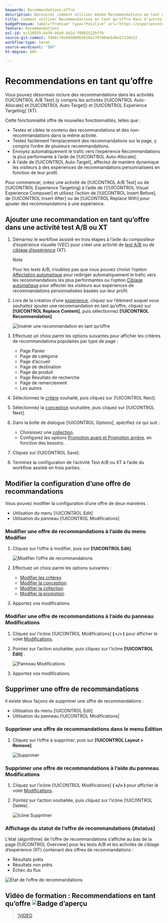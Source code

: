 ```yaml
---
keywords: Recommendations;offre
description: Découvrez comment utiliser Adobe Recommendations en tant qu’offre dans les activités de tests A/B (y compris l’affectation automatique et le ciblage automatique) et de ciblage d’expérience (XT).
title: Comment utiliser Recommendations en tant qu’offre dans d’autres types d’activités ?
badgePremium: label="Premium" type="Positive" url="https://experienceleague.adobe.com/docs/target/using/introduction/intro.html?lang=en#premium newtab=true" tooltip="Voir ce qui est inclus dans Target Premium."
feature: Recommendations
exl-id: ec520555-b439-46a9-ab2d-f0981532bffb
source-git-commit: f848c79cb95009b5810a1707d04e548a57220e12
workflow-type: tm+mt
source-wordcount: '507'
ht-degree: 60%

---
```


# Recommendations en tant qu’offre

Vous pouvez désormais inclure des recommandations dans les activités [!UICONTROL A/B Test] (y compris les activités [!UICONTROL Auto-Allocate] et [!UICONTROL Auto-Target]) et [!UICONTROL Experience Targeting] (XT).

Cette fonctionnalité offre de nouvelles fonctionnalités, telles que :

* Testez et ciblez le contenu des recommandations et des non-recommandations dans la même activité.
* Testez facilement l’emplacement des recommandations sur la page, y compris l’ordre de plusieurs recommandations.
* Envoyez automatiquement le trafic vers l’expérience Recommendations la plus performante à l’aide de [!UICONTROL Auto-Allocate].
* À l’aide de [!UICONTROL Auto-Target], affectez de manière dynamique les visiteurs à des expériences de recommandations personnalisées en fonction de leur profil.

Pour commencer, créez une activité de [!UICONTROL A/B Test] ou de [!UICONTROL Experience Targeting] à l’aide de l’[!UICONTROL Visual Experience Composer] et utilisez l’action de [!UICONTROL Insert Before], de [!UICONTROL Insert After] ou de [!UICONTROL Replace With] pour ajouter des recommandations à une expérience.

## Ajouter une recommandation en tant qu’offre dans une activité test A/B ou XT

1. Démarrez le workflow assisté en trois étapes à l’aide du compositeur d’expérience visuelle (VEC) pour créer une activité de [test A/B](/help/main/c-activities/t-test-ab/t-test-create-ab/test-create-ab.md) ou de [ciblage d’expérience](/help/main/c-activities/t-experience-target/t-xt-create/xt-create.md) (XT).

   >[!NOTE]
   >
   >Pour les tests A/B, n’oubliez pas que vous pouvez choisir l’option [Affectation automatique](/help/main/c-activities/automated-traffic-allocation/automated-traffic-allocation.md) pour rediriger automatiquement le trafic vers les recommandations les plus performantes ou l’option [Ciblage automatique](/help/main/c-activities/auto-target/auto-target-to-optimize.md) pour affecter les visiteurs aux expériences de recommandations personnalisées basées sur leur profil.

1. Lors de la création d’une [expérience](/help/main/c-experiences/c-visual-experience-composer/viztarget-options.md), cliquez sur l’élément auquel vous souhaitez ajouter une recommandation en tant qu’offre, cliquez sur **[!UICONTROL Replace Content]**, puis sélectionnez **[!UICONTROL Recommendation]**.

   ![Insérer une recommandation en tant qu’offre](/help/main/c-recommendations/t-create-recs-activity/assets/recs-as-offer.png)

1. Effectuez un choix parmi les options suivantes pour afficher les critères de recommandations populaires par type de page :

   * Page Panier
   * Page de catégorie
   * Page d’accueil
   * Page de destination
   * Page de produit
   * Page Résultats de recherche
   * Page de remerciement
   * Les autres

1. Sélectionnez le [critère](/help/main/c-recommendations/c-algorithms/algorithms.md) souhaité, puis cliquez sur [!UICONTROL Next].
1. Sélectionnez la [conception](/help/main/c-recommendations/c-design-overview/design-overview.md) souhaitée, puis cliquez sur [!UICONTROL Next].
1. Dans la boîte de dialogue [!UICONTROL Options], spécifiez ce qui suit :

   * Choisissez une [collection](/help/main/c-recommendations/c-products/collections.md).
   * Configurez les options [Promotion avant et Promotion arrière](/help/main/c-recommendations/t-create-recs-activity/adding-promotions.md), en fonction des besoins.

1. Cliquez sur [!UICONTROL Save].
1. Terminez la configuration de l’activité Test A/B ou XT à l’aide du workflow assisté en trois parties.

## Modifier la configuration d’une offre de recommandations

Vous pouvez modifier la configuration d’une offre de deux manières :

* Utilisation du menu [!UICONTROL Edit]
* Utilisation du panneau [!UICONTROL Modifications]

### Modifier une offre de recommandations à l’aide du menu Modifier

1. Cliquez sur l’offre à modifier, puis sur **[!UICONTROL Edit]**.

   ![Modifier l’offre de recommandations](/help/main/c-recommendations/assets/recs-offer-edit.png)

1. Effectuez un choix parmi les options suivantes :

   * [Modifier les critères](/help/main/c-recommendations/c-algorithms/algorithms.md)
   * [Modifier la conception](/help/main/c-recommendations/c-design-overview/design-overview.md)
   * [Modifier la collection](/help/main/c-recommendations/c-products/collections.md)
   * [Modifier la promotion](/help/main/c-recommendations/t-create-recs-activity/adding-promotions.md)

1. Apportez vos modifications.

### Modifier une offre de recommandations à l’aide du panneau Modifications

1. Cliquez sur l’icône [!UICONTROL Modifications] **( `</>` )** pour afficher le volet [Modifications](/help/main/c-experiences/c-visual-experience-composer/c-vec-code-editor/vec-code-editor.md).
1. Pointez sur l’action souhaitée, puis cliquez sur l’icône **[!UICONTROL Edit]** .

   ![Panneau Modifications](/help/main/c-recommendations/assets/recs-offer-modifications.png)

1. Apportez vos modifications.

## Supprimer une offre de recommandations

Il existe deux façons de supprimer une offre de recommandations :

* Utilisation du menu [!UICONTROL Edit]
* Utilisation du panneau [!UICONTROL Modifications]

### Supprimer une offre de recommandations dans le menu Édition

1. Cliquez sur l’offre à supprimer, puis sur **[!UICONTROL Layout > Remove]**.

   ![Supprimer](/help/main/c-recommendations/assets/recs-offer-remove.png)

### Supprimer une offre de recommandations à l’aide du panneau Modifications

1. Cliquez sur l’icône [!UICONTROL Modifications] **( &lt;/> )** pour afficher le volet [Modifications](/help/main/c-experiences/c-visual-experience-composer/c-vec-code-editor/vec-code-editor.md).
1. Pointez sur l’action souhaitée, puis cliquez sur l’icône [!UICONTROL Delete] .

   ![Icône Supprimer](/help/main/c-recommendations/assets/recs-offer-delete.png)

### Affichage du statut de l’offre de recommandations {#status}

L’état (algorithme) de l’offre de recommandations s’affiche au bas de la page [!UICONTROL Overview] pour les tests A/B et les activités de ciblage d’expérience (XT) contenant des offres de recommandations :

* Résultats prêts
* Résultats non prêts
* Échec du flux

![État de l’offre de recommandations](/help/main/c-recommendations/assets/recs-offer-status.png)

## Vidéo de formation : Recommendations en tant qu’offre ![Badge d’aperçu](/help/main/assets/overview.png)

>[!VIDEO](https://video.tv.adobe.com/v/28878)
